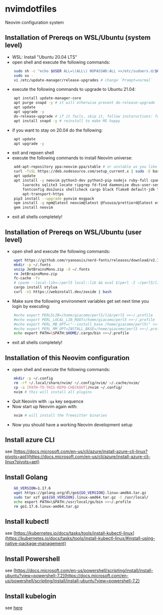 # nvimdotfiles

Neovim configuration system

## Installation of Prereqs on WSL/Ubuntu (system level)

- WSL: Install "Ubuntu 20.04 LTS"
- open shell and execute the following commands:

```bash
    sudo sh -c "echo $USER ALL=\(ALL\) NOPASSWD:ALL >>/etc/sudoers.d/$USER" # to allow using 'sudo' without a password
    sudo su -
    vi /etc/update-manager/release-upgrades # change `Prompt=normal`
```

- execute the following commands to upgrade to Ubuntu 21.04:

```bash
    apt install update-manager-core
    apt purge snapd -y # it will otherwise prevent do-release-upgrade
    apt update
    apt upgrade -y
    do-release-upgrade # if it fails, skip it, follow instaructions: for Mail config chose "No configuration"
    apt install snapd -y # reinstall to make MS happy
```

- if you want to stay on 20.04 do the following:

```bash
    apt update
    apt upgrade -y
```

- exit and repoen shell
- execute the following commands to install Neovim universe:

```bash
    add-apt-repository ppa:neovim-ppa/stable # or unstable as you like
    curl -fsSL https://deb.nodesource.com/setup_current.x | sudo -E bash -
    apt update
    apt install -y neovim python3-dev python3-pip nodejs ruby-full cpanminus \
        luarocks sqlite3 locate ripgrep fd-find daemonize dbus-user-session \
        fontconfig dos2unix shellcheck cargo black flake8 default-jdk \
        apt-transport-https
    pip3 install --upgrade pynvim msgpack
    npm install -g npm@latest neovim@latest @fsouza/prettierd@latest eslint_d@latest
    gem install neovim
```

- exit all shells completely!

## Installation of Prereqs on WSL/Ubuntu (user level)

- open shell and execute the following commands:

```bash
    wget https://github.com/ryanoasis/nerd-fonts/releases/download/v2.1.0/JetBrainsMono.zip
    mkdir -p ~/.fonts
    unzip JetBrainsMono.zip -d ~/.fonts
    rm JetBrainsMono.zip
    fc-cache -fv
    # cpanm --local-lib=~/perl5 local::lib && eval $(perl -I ~/perl5/lib/perl5 -Mlocal::lib)
    cargo install stylua
    curl -sS https://webinstall.dev/zoxide | bash
```

- Make sure the following environment variables get set next time you login by executing:

```bash
    #echo export PERL5LIB=/home/giacomo/perl5/lib/perl5 >>~/.profile
    #echo export PERL_LOCAL_LIB_ROOT=/home/giacomo/perl5 >>~/.profile
    #echo export PERL_MB_OPT=\"--install_base /home/giacomo/perl5\" >>~/.profile
    #echo export PERL_MM_OPT=INSTALL_BASE=/home/giacomo/perl5 >>~/.profile
    echo export PATH=\$PATH:$HOME/.cargo/bin >>~/.profile
```

- exit all shells completely!

## Installation of this Neovim configuration

- open shell and execute the following commands:

```bash
    mkdir -p ~/.config
    rm -rf ~/.local/share/nvim/ ~/.config/nvim/ ~/.cache/nvim/
    cp -a [PATH-TO-THIS-REPO-CHECKOUT]/nvim ~/.config/
    nvim # this will install all plugins
```

- Quit Neovim with `:qa` key sequence
- Now start up Neovim again with:

```bash
    nvim # will install the Treesitter binaries
```

- Now you should have a working Neovim development setup

## Install azure CLI

see [https://docs.microsoft.com/en-us/cli/azure/install-azure-cli-linux?pivots=apt](https://docs.microsoft.com/en-us/cli/azure/install-azure-cli-linux?pivots=apt)

## Install Golang

```bash
    GO_VERSION=1.17.6
    wget https://golang.org/dl/go${GO_VERSION}.linux-amd64.tar.gz
    sudo tar xzf go${GO_VERSION}.linux-amd64.tar.gz -C /usr/local/
    echo export PATH=\$PATH:/usr/local/go/bin >>~/.profile
    rm go1.17.6.linux-amd64.tar.gz
```

## Install kubectl

see [https://kubernetes.io/docs/tasks/tools/install-kubectl-linux](https://kubernetes.io/docs/tasks/tools/install-kubectl-linux/#install-using-native-package-management)

## Install Powershell

see [https://docs.microsoft.com/en-us/powershell/scripting/install/install-ubuntu?view=powershell-7.2](https://docs.microsoft.com/en-us/powershell/scripting/install/install-ubuntu?view=powershell-7.2)

## Install kubelogin

see [here](https://github.com/int128/kubelogin/releases)
